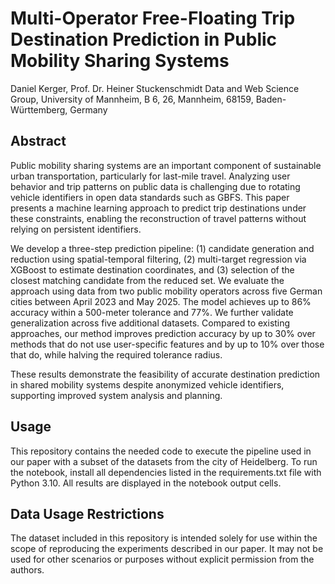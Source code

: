 # Multi-Operator Free-Floating Trip Destination Prediction in Public Mobility Sharing Systems
Daniel Kerger, Prof. Dr. Heiner Stuckenschmidt
Data and Web Science Group, University of Mannheim, B 6, 26, Mannheim, 68159, Baden-Württemberg, Germany

## Abstract
Public mobility sharing systems are an important component of sustainable urban transportation, particularly for last-mile travel. Analyzing user behavior and trip patterns on public data is challenging due to rotating vehicle identifiers in open data standards such as GBFS. This paper presents a machine learning approach to predict trip destinations under these constraints, enabling the reconstruction of travel patterns without relying on persistent identifiers.

We develop a three-step prediction pipeline: (1) candidate generation and reduction using spatial-temporal filtering, (2) multi-target regression via XGBoost to estimate destination coordinates, and (3) selection of the closest matching candidate from the reduced set. We evaluate the approach using data from two public mobility operators across five German cities between April 2023 and May 2025. The model achieves up to 86\% accuracy within a 500-meter tolerance and 77\%. We further validate generalization across five additional datasets. Compared to existing approaches, our method improves prediction accuracy by up to 30\% over methods that do not use user-specific features and by up to 10\% over those that do, while halving the required tolerance radius.

These results demonstrate the feasibility of accurate destination prediction in shared mobility systems despite anonymized vehicle identifiers, supporting improved system analysis and planning.

## Usage
This repository contains the needed code to execute the pipeline used in our paper with a subset of the datasets from the city of Heidelberg. To run the notebook, install all dependencies listed in the requirements.txt file with Python 3.10. All results are displayed in the notebook output cells.

## Data Usage Restrictions
The dataset included in this repository is intended solely for use within the scope of reproducing the experiments described in our paper. It may not be used for other scenarios or purposes without explicit permission from the authors.
